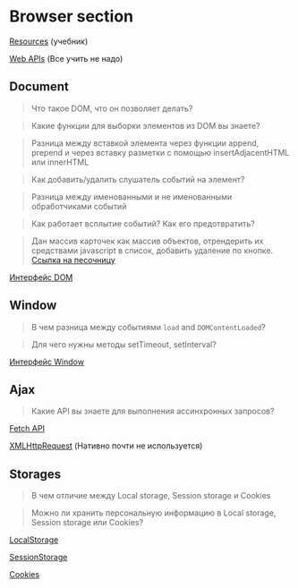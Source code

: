 # Browser section

[Resources](https://learn.javascript.ru/#tab-2) (учебник)

[Web APIs](https://developer.mozilla.org/en-US/docs/Web/API) (Все учить не надо)

## Document

> Что такое DOM, что он позволяет делать?

> Какие функции для выборки элементов из DOM вы знаете?

> Разница между вставкой элемента через функции append, prepend и через вставку разметки с помощью insertAdjacentHTML или innerHTML

> Как добавить/удалить слушатель событий на элемент?

> Разница между именованными и не именованными обработчиками событий

> Как работает всплытие событий? Как его предотвратить?

> Дан массив карточек как массив объектов, отрендерить их средствами javascript в список, добавить удаление по кнопке.
[Ссылка на песочницу](https://codepen.io/aleksandr_kozlov_98/pen/GRmXOwq)

[Интерфейс DOM](https://developer.mozilla.org/en-US/docs/Web/API/Document)

## Window

> В чем разница между событиями `load` and `DOMContentLoaded`?

> Для чего нужны методы setTimeout, setInterval?

[Интерфейс Window](https://developer.mozilla.org/en-US/docs/Web/API/Window)

## Ajax

> Какие API вы знаете для выполнения ассинхронных запросов?

[Fetch API](https://developer.mozilla.org/en-US/docs/Web/API/Fetch_API)

[XMLHttpRequest](https://developer.mozilla.org/en-US/docs/Web/API/XMLHttpRequest) (Нативно почти не используется)

## Storages

> В чем отличие между Local storage, Session storage и Cookies
 
> Можно ли хранить персональную информацию в Local storage, Session storage или Cookies?

[LocalStorage](https://developer.mozilla.org/en-US/docs/Web/API/Window/localStorage)

[SessionStorage](https://developer.mozilla.org/en-US/docs/Web/API/Window/SessionStorage)

[Cookies](https://learn.javascript.ru/cookie)